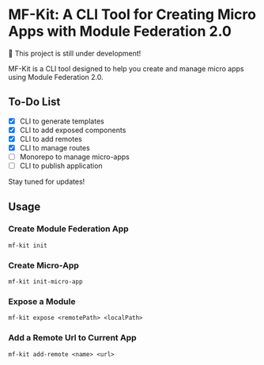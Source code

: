 # MF-Kit: A CLI Tool for Creating Micro Apps with Module Federation 2.0

🚧 This project is still under development!

MF-Kit is a CLI tool designed to help you create and manage micro apps using Module Federation 2.0.

## To-Do List

- [x] CLI to generate templates
- [x] CLI to add exposed components
- [x] CLI to add remotes
- [x] CLI to manage routes
- [ ] Monorepo to manage micro-apps
- [ ] CLI to publish application

Stay tuned for updates!

## Usage

### Create Module Federation App

```shell
mf-kit init
```

### Create Micro-App

```shell
mf-kit init-micro-app
```

### Expose a Module

```shell
mf-kit expose <remotePath> <localPath>
```

### Add a Remote Url to Current App

```shell
mf-kit add-remote <name> <url>
```
